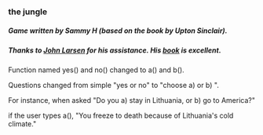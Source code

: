 ### the jungle
##### Game written by Sammy H (based on the book by Upton Sinclair).
##### Thanks to [John Larsen](http://www.room51.co.uk/) for his assistance.  His [book](https://www.manning.com/books/get-programming-with-javascript) is excellent.

Function named  yes() and no() changed to a() and b().  

Questions changed from simple "yes or no" to "choose a) or b) ".

For instance, when asked 
"Do you a) stay in Lithuania, or b) go to America?"

if the user types a(), "You freeze to death because of Lithuania's cold climate."
